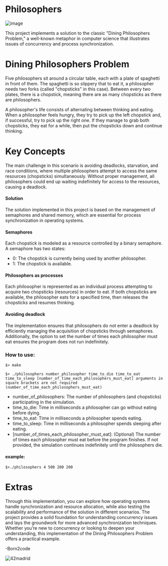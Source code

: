 # Philosophers

![image](https://github.com/user-attachments/assets/e9cec3d6-5d9f-4ad7-984a-ceb9316b178b)

This project implements a solution to the classic "Dining Philosophers Problem," a well-known metaphor in computer science that illustrates issues of concurrency and process synchronization.

# Dining Philosophers Problem

Five philosophers sit around a circular table, each with a plate of spaghetti in front of them. The spaghetti is so slippery that to eat it, a philosopher needs two forks (called "chopsticks" in this case). Between every two plates, there is a chopstick, meaning there are as many chopsticks as there are philosophers.

A philosopher's life consists of alternating between thinking and eating. When a philosopher feels hungry, they try to pick up the left chopstick and, if successful, try to pick up the right one. If they manage to grab both chopsticks, they eat for a while, then put the chopsticks down and continue thinking.

# Key Concepts
The main challenge in this scenario is avoiding deadlocks, starvation, and race conditions, where multiple philosophers attempt to access the same resources (chopsticks) simultaneously. Without proper management, all philosophers could end up waiting indefinitely for access to the resources, causing a deadlock.

#### Solution
The solution implemented in this project is based on the management of semaphores and shared memory, which are essential for process synchronization in operating systems.

#### Semaphores
Each chopstick is modeled as a resource controlled by a binary semaphore. A semaphore has two states:

- 0: The chopstick is currently being used by another philosopher.
- 1: The chopstick is available.

#### Philosophers as processes
Each philosopher is represented as an individual process attempting to acquire two chopsticks (resources) in order to eat. If both chopsticks are available, the philosopher eats for a specified time, then releases the chopsticks and resumes thinking.

#### Avoiding deadlock
The implementation ensures that philosophers do not enter a deadlock by efficiently managing the acquisition of chopsticks through semaphores. Additionally, the option to set the number of times each philosopher must eat ensures the program does not run indefinitely.

### How to use: 
```
$> make 
```
```
$> ./philosophers number_philosopher time_to_die time_to_eat time_to_sleep [number_of_time_each_philosophers_must_eat] arguments in square brackets are not required (number_of_time_each_philosophers_must_eat)
```
- number_of_philosophers: The number of philosophers (and chopsticks) participating in the simulation.
- time_to_die: Time in milliseconds a philosopher can go without eating before dying.
- time_to_eat: Time in milliseconds a philosopher spends eating.
- time_to_sleep: Time in milliseconds a philosopher spends sleeping after eating.
- [number_of_times_each_philosopher_must_eat]: (Optional) The number of times each philosopher must eat before the program finishes. If not provided, the simulation continues indefinitely until the philosophers die.

#### example: 
```
$>./philosophers 4 500 200 200
```
# Extras
Through this implementation, you can explore how operating systems handle synchronization and resource allocation, while also testing the scalability and performance of the solution in different scenarios. The project provides a solid foundation for understanding concurrency issues and lays the groundwork for more advanced synchronization techniques. Whether you’re new to concurrency or looking to deepen your understanding, this implementation of the Dining Philosophers Problem offers a practical example.

-Born2code

![42madrid](https://github.com/ismaelucky342/Born2code/assets/153450550/3a377f34-9156-4eff-b04b-71c4b128523e)

